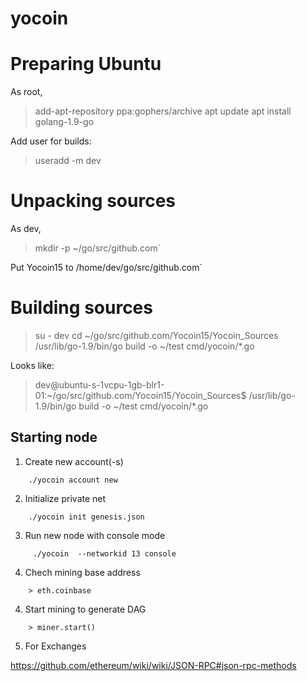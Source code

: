 # yocoin
# Preparing Ubuntu

As root,

> add-apt-repository ppa:gophers/archive
> apt update
> apt install golang-1.9-go

Add user for builds:

> useradd -m dev

# Unpacking sources

As dev,

> mkdir -p ~/go/src/github.com`

Put Yocoin15 to /home/dev/go/src/github.com`

# Building sources


> su - dev
> cd ~/go/src/github.com/Yocoin15/Yocoin_Sources
> /usr/lib/go-1.9/bin/go build -o ~/test cmd/yocoin/*.go


Looks like:
> dev@ubuntu-s-1vcpu-1gb-blr1-01:~/go/src/github.com/Yocoin15/Yocoin_Sources$ /usr/lib/go-1.9/bin/go build -o ~/test cmd/yocoin/*.go



## Starting node

1. Create new account(-s)
```
    ./yocoin account new
```
 
2. Initialize private net
```
    ./yocoin init genesis.json
```

3. Run new node with console mode
```
     ./yocoin  --networkid 13 console
```
 


4. Chech mining base address
```
    > eth.coinbase
```
4. Start mining to generate DAG
```
    > miner.start()
```
5. For Exchanges

https://github.com/ethereum/wiki/wiki/JSON-RPC#json-rpc-methods
